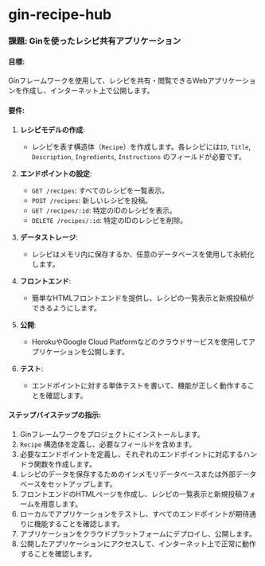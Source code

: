 # gin-recipe-hub

### 課題: Ginを使ったレシピ共有アプリケーション

#### 目標:
Ginフレームワークを使用して、レシピを共有・閲覧できるWebアプリケーションを作成し、インターネット上で公開します。

#### 要件:

1. **レシピモデルの作成**:
   - レシピを表す構造体（`Recipe`）を作成します。各レシピには`ID`, `Title`, `Description`, `Ingredients`, `Instructions` のフィールドが必要です。

2. **エンドポイントの設定**:
   - `GET /recipes`: すべてのレシピを一覧表示。
   - `POST /recipes`: 新しいレシピを投稿。
   - `GET /recipes/:id`: 特定のIDのレシピを表示。
   - `DELETE /recipes/:id`: 特定のIDのレシピを削除。

3. **データストレージ**:
   - レシピはメモリ内に保存するか、任意のデータベースを使用して永続化します。

4. **フロントエンド**:
   - 簡単なHTMLフロントエンドを提供し、レシピの一覧表示と新規投稿ができるようにします。

5. **公開**:
   - HerokuやGoogle Cloud Platformなどのクラウドサービスを使用してアプリケーションを公開します。

6. **テスト**:
   - エンドポイントに対する単体テストを書いて、機能が正しく動作することを確認します。

#### ステップバイステップの指示:

1. Ginフレームワークをプロジェクトにインストールします。
2. `Recipe` 構造体を定義し、必要なフィールドを含めます。
3. 必要なエンドポイントを定義し、それぞれのエンドポイントに対応するハンドラ関数を作成します。
4. レシピのデータを保存するためのインメモリデータベースまたは外部データベースをセットアップします。
5. フロントエンドのHTMLページを作成し、レシピの一覧表示と新規投稿フォームを用意します。
6. ローカルでアプリケーションをテストし、すべてのエンドポイントが期待通りに機能することを確認します。
7. アプリケーションをクラウドプラットフォームにデプロイし、公開します。
8. 公開したアプリケーションにアクセスして、インターネット上で正常に動作することを確認します。